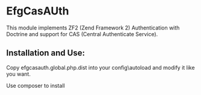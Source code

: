 EfgCasAUth
===============

This module implements ZF2 (Zend Framework 2) Authentication with Doctrine and support for CAS (Central Authenticate Service).

Installation and Use:
---------------------

Copy efgcasauth.global.php.dist into your config\autoload and modify it like you want.

Use composer to install 

